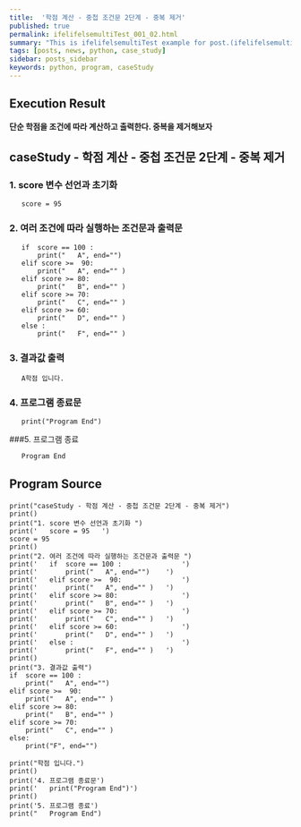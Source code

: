 ```yaml
---
title:  '학점 계산 - 중첩 조건문 2단계 - 중복 제거'
published: true
permalink: ifelifelsemultiTest_001_02.html
summary: "This is ifelifelsemultiTest example for post.(ifelifelsemultiTest)"
tags: [posts, news, python, case_study]
sidebar: posts_sidebar
keywords: python, program, caseStudy
---
```


## Execution Result

**단순 학점을 조건에 따라 계산하고 출력한다. 중복을 제거해보자**

## caseStudy - 학점 계산 - 중첩 조건문 2단계 - 중복 제거

### 1. score 변수 선언과 초기화
```
   score = 95   
```
### 2. 여러 조건에 따라 실행하는 조건문과 출력문
```
   if  score == 100 :               
       print("   A", end="")    
   elif score >=  90:               
       print("   A", end="" )   
   elif score >= 80:                
       print("   B", end="" )   
   elif score >= 70:                
       print("   C", end="" )   
   elif score >= 60:                
       print("   D", end="" )   
   else :                           
       print("   F", end="" )   
```
### 3. 결과값 출력
```
   A학점 입니다.
```   
### 4. 프로그램 종료문
```
   print("Program End")
```
###5. 프로그램 종료
```
   Program End
```   
## Program Source

```
print("caseStudy - 학점 계산 - 중첩 조건문 2단계 - 중복 제거")
print()
print("1. score 변수 선언과 초기화 ")
print('   score = 95   ')
score = 95
print()
print("2. 여러 조건에 따라 실행하는 조건문과 출력문 ")
print('   if  score == 100 :               ')
print('       print("   A", end="")    ')
print('   elif score >=  90:               ')
print('       print("   A", end="" )   ')
print('   elif score >= 80:                ')
print('       print("   B", end="" )   ')
print('   elif score >= 70:                ')
print('       print("   C", end="" )   ')
print('   elif score >= 60:                ')
print('       print("   D", end="" )   ')
print('   else :                           ')
print('       print("   F", end="" )   ')
print()
print("3. 결과값 출력")
if  score == 100 :
    print("   A", end="")
elif score >=  90:
    print("   A", end="" )
elif score >= 80:
    print("   B", end="" )
elif score >= 70:
    print("   C", end="" )
else:
    print("F", end="")

print("학점 입니다.")
print()
print('4. 프로그램 종료문')
print('   print("Program End")')
print()
print('5. 프로그램 종료')
print("   Program End")
```
